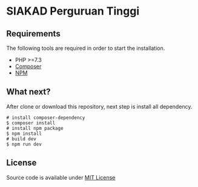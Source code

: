 # SIAKAD Perguruan Tinggi

## Requirements

The following tools are required in order to start the installation.

- PHP >=7.3
- [Composer](https://getcomposer.org/download/)
- [NPM](https://docs.npmjs.com/downloading-and-installing-node-js-and-npm)

## What next?
After clone or download this repository, next step is install all dependency.

```shell
# install composer-dependency
$ composer install
# install npm package
$ npm install
# build dev 
$ npm run dev
```

## License

Source code is available under [MIT License](./LICENSE.md)  
